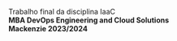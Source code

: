Trabalho final da disciplina IaaC<br/>
<b>MBA DevOps Engineering and Cloud Solutions</b><br/>
<b>Mackenzie 2023/2024<b/>
